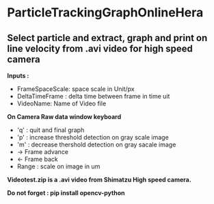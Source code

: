 # ParticleTrackingGraphOnlineHera
## Select particle and extract, graph and print on line velocity from .avi video for high speed camera
**Inputs :** 
- FrameSpaceScale: space scale in Unit/px
- DeltaTimeFrame : delta time between frame in time uit
- VideoName: Name of Video file 

**On Camera Raw data window keyboard** 
- 'q' : quit and final graph
- 'p' : increase threshold detection on gray scale image 
- 'm' : decrease thershold detection on gray sacale image
- -> Frame advance
- <- Frame back
- Range : scale on image in um
  
**Videotest.zip is a .avi video from Shimatzu High speed camera.**

**Do not forget : pip install opencv-python**
